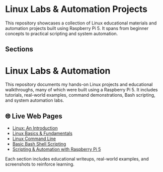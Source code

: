 # Linux Labs & Automation Projects

This repository showcases a collection of Linux educational materials and automation projects built using Raspberry Pi 5. It spans from beginner concepts to practical scripting and system automation.

## Sections

# Linux Labs & Automation

This repository documents my hands-on Linux projects and educational walkthroughs, many of which were built using a Raspberry Pi 5. It includes tutorials, real-world examples, command demonstrations, Bash scripting, and system automation labs.

## 🌐 Live Web Pages

- [Linux: An Introduction](https://mark-thompson01.github.io/MTPortfolio/Current%20Projects%20&%20Studies/Linux/)
- [Linux Basics & Fundamentals](https://mark-thompson01.github.io/MTPortfolio/Current%20Projects%20&%20Studies/Linux_Basics/)
- [Linux Command Line](https://mark-thompson01.github.io/MTPortfolio/Current%20Projects%20&%20Studies/Linux_Commands/)
- [Basic Bash Shell Scripting](https://mark-thompson01.github.io/MTPortfolio/Current%20Projects%20&%20Studies/Bash_Scripting/)
- [Scripting & Automation with Raspberry Pi 5](https://mark-thompson01.github.io/MTPortfolio/Current%20Projects%20&%20Studies/Pi5_Scripting/)



Each section includes educational writeups, real-world examples, and screenshots to reinforce learning.

